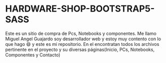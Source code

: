 # HARDWARE-SHOP-BOOTSTRAP5-SASS

Este es un sitio de compra de Pcs, Notebooks y componentes.
Me llamo Miguel Angel Guajardo soy desarrollador web y estoy muy contento con lo que hago :smile: y este es mi repositorio.
En el encontratan todos los archivos pertinente en el proyecto y su diversas páginas(Inicio, PCs, Notebooks, Componentes y Contacto)
